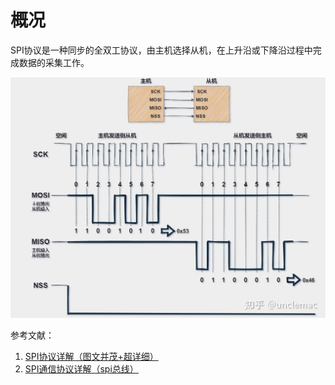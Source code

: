 # 概况
SPI协议是一种同步的全双工协议，由主机选择从机，在上升沿或下降沿过程中完成数据的采集工作。

![整体工作流程](./images/SPI-fig1.jpg)

参考文献：
1. [SPI协议详解（图文并茂+超详细）](https://zhuanlan.zhihu.com/p/290620901)
2. [SPI通信协议详解（spi总线）](https://zhuanlan.zhihu.com/p/150121520)